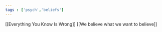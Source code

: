 ```yaml
---
tags : ['psych','beliefs']
---
```


[[Everything You Know Is Wrong]]
[[We believe what we want to believe]]